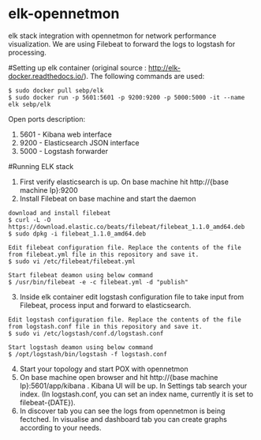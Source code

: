 # elk-opennetmon
elk stack integration with opennetmon for network performance visualization. We are using Filebeat to forward the logs to logstash for processing.

#Setting up elk container
(original source : http://elk-docker.readthedocs.io/). The following commands are used:
```
$ sudo docker pull sebp/elk
$ sudo docker run -p 5601:5601 -p 9200:9200 -p 5000:5000 -it --name elk sebp/elk
```
Open ports description:
1. 5601 - Kibana web interface
2. 9200 - Elasticsearch JSON interface
3. 5000 - Logstash forwarder

#Running ELK stack
1. First verify elasticsearch is up. On base machine hit http://{base machine Ip}:9200
2. Install Filebeat on base machine and start the daemon
```
download and install filebeat
$ curl -L -O https://download.elastic.co/beats/filebeat/filebeat_1.1.0_amd64.deb
$ sudo dpkg -i filebeat_1.1.0_amd64.deb

Edit filebeat configuration file. Replace the contents of the file from filebeat.yml file in this repository and save it.
$ sudo vi /etc/filebeat/filebeat.yml

Start filebeat deamon using below command
$ /usr/bin/filebeat -e -c filebeat.yml -d "publish"
```
3. Inside elk container edit logstash configuration file to take input from Filebeat, process input and forward to elasticsearch.
```
Edit logstash configuration file. Replace the contents of the file from logstash.conf file in this repository and save it.
$ sudo vi /etc/logstash/conf.d/logstash.conf

Start logstash deamon using below command
$ /opt/logstash/bin/logstash -f logstash.conf
```
4. Start your topology and start POX with opennetmon
5. On base machine open browser and hit http://{base machine Ip}:5601/app/kibana . Kibana UI will be up. In Settings tab search your index. (In logstash.conf, you can set an index name, currently it is set to filebeat-{DATE}).
6. In discover tab you can see the logs from opennetmon is being fectched. In visualise and dashboard tab you can create graphs according to your needs.
